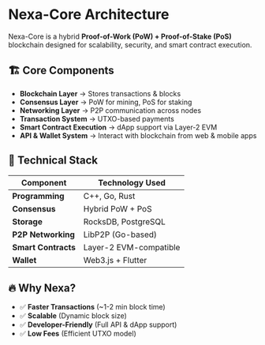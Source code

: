 # Nexa-Core Architecture

Nexa-Core is a hybrid **Proof-of-Work (PoW) + Proof-of-Stake (PoS)** blockchain designed for scalability, security, and smart contract execution.

## 🏗️ Core Components
- **Blockchain Layer** → Stores transactions & blocks
- **Consensus Layer** → PoW for mining, PoS for staking
- **Networking Layer** → P2P communication across nodes
- **Transaction System** → UTXO-based payments
- **Smart Contract Execution** → dApp support via Layer-2 EVM
- **API & Wallet System** → Interact with blockchain from web & mobile apps

## 🔗 Technical Stack
| Component           | Technology Used |
|---------------------|----------------|
| **Programming**    | C++, Go, Rust   |
| **Consensus**      | Hybrid PoW + PoS |
| **Storage**        | RocksDB, PostgreSQL |
| **P2P Networking** | LibP2P (Go-based) |
| **Smart Contracts** | Layer-2 EVM-compatible |
| **Wallet**         | Web3.js + Flutter |

## 🔥 Why Nexa?
- ✅ **Faster Transactions** (~1-2 min block time)
- ✅ **Scalable** (Dynamic block size)
- ✅ **Developer-Friendly** (Full API & dApp support)
- ✅ **Low Fees** (Efficient UTXO model)
